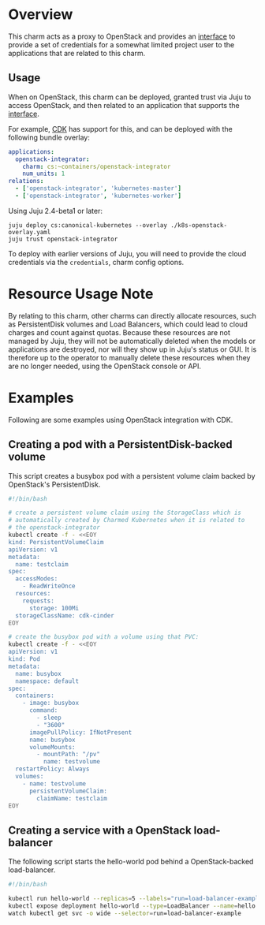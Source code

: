 # Overview

This charm acts as a proxy to OpenStack and provides an [interface][] to provide
a set of credentials for a somewhat limited project user to the applications that
are related to this charm.

## Usage

When on OpenStack, this charm can be deployed, granted trust via Juju to access
OpenStack, and then related to an application that supports the [interface][].

For example, [CDK][] has support for this, and can be deployed with the
following bundle overlay:

```yaml
applications:
  openstack-integrator:
    charm: cs:~containers/openstack-integrator
    num_units: 1
relations:
  - ['openstack-integrator', 'kubernetes-master']
  - ['openstack-integrator', 'kubernetes-worker']
```

Using Juju 2.4-beta1 or later:

```
juju deploy cs:canonical-kubernetes --overlay ./k8s-openstack-overlay.yaml
juju trust openstack-integrator
```

To deploy with earlier versions of Juju, you will need to provide the cloud
credentials via the `credentials`, charm config options.

# Resource Usage Note

By relating to this charm, other charms can directly allocate resources, such
as PersistentDisk volumes and Load Balancers, which could lead to cloud charges
and count against quotas.  Because these resources are not managed by Juju,
they will not be automatically deleted when the models or applications are
destroyed, nor will they show up in Juju's status or GUI.  It is therefore up
to the operator to manually delete these resources when they are no longer
needed, using the OpenStack console or API.

# Examples

Following are some examples using OpenStack integration with CDK.

## Creating a pod with a PersistentDisk-backed volume

This script creates a busybox pod with a persistent volume claim backed by
OpenStack's PersistentDisk.

```sh
#!/bin/bash

# create a persistent volume claim using the StorageClass which is
# automatically created by Charmed Kubernetes when it is related to
# the openstack-integrator
kubectl create -f - <<EOY
kind: PersistentVolumeClaim
apiVersion: v1
metadata:
  name: testclaim
spec:
  accessModes:
    - ReadWriteOnce
  resources:
    requests:
      storage: 100Mi
  storageClassName: cdk-cinder
EOY

# create the busybox pod with a volume using that PVC:
kubectl create -f - <<EOY
apiVersion: v1
kind: Pod
metadata:
  name: busybox
  namespace: default
spec:
  containers:
    - image: busybox
      command:
        - sleep
        - "3600"
      imagePullPolicy: IfNotPresent
      name: busybox
      volumeMounts:
        - mountPath: "/pv"
          name: testvolume
  restartPolicy: Always
  volumes:
    - name: testvolume
      persistentVolumeClaim:
        claimName: testclaim
EOY
```

## Creating a service with a OpenStack load-balancer

The following script starts the hello-world pod behind a OpenStack-backed load-balancer.

```sh
#!/bin/bash

kubectl run hello-world --replicas=5 --labels="run=load-balancer-example" --image=gcr.io/google-samples/node-hello:1.0  --port=8080
kubectl expose deployment hello-world --type=LoadBalancer --name=hello
watch kubectl get svc -o wide --selector=run=load-balancer-example
```


[interface]: https://github.com/juju-solutions/interface-openstack-integration
[CDK]: https://jujucharms.com/canonical-kubernetes
